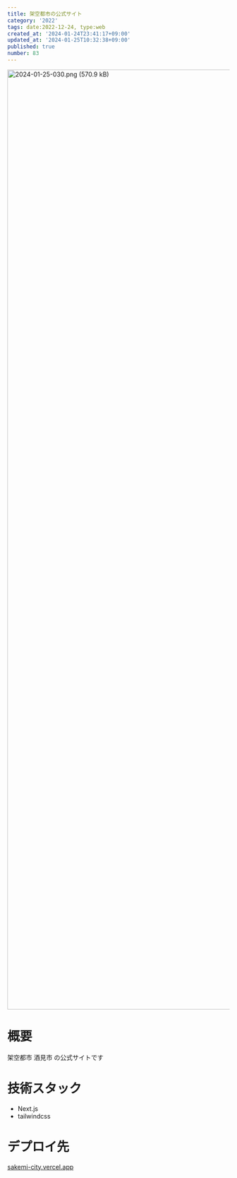 ```yaml
---
title: 架空都市の公式サイト
category: '2022'
tags: date:2022-12-24, type:web
created_at: '2024-01-24T23:41:17+09:00'
updated_at: '2024-01-25T10:32:38+09:00'
published: true
number: 83
---
```


<img width="2128" alt="2024-01-25-030.png (570.9 kB)" src="https://img.esa.io/uploads/production/attachments/21347/2024/01/25/148142/24ae2ce7-7010-4766-b1b1-d55d2a9800c4.png">


# 概要
架空都市 酒見市 の公式サイトです

# 技術スタック
- Next.js
- tailwindcss

# デプロイ先
[sakemi-city.vercel.app](https://sakemi-city.vercel.app/)

